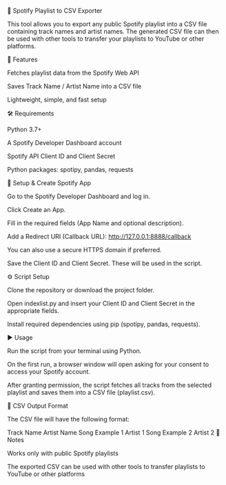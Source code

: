🎵 Spotify Playlist to CSV Exporter

This tool allows you to export any public Spotify playlist into a CSV file containing track names and artist names.
The generated CSV file can then be used with other tools to transfer your playlists to YouTube or other platforms.

🚀 Features

Fetches playlist data from the Spotify Web API

Saves Track Name / Artist Name into a CSV file

Lightweight, simple, and fast setup

🛠️ Requirements

Python 3.7+

A Spotify Developer Dashboard account

Spotify API Client ID and Client Secret

Python packages: spotipy, pandas, requests

🔧 Setup & Create Spotify App

Go to the Spotify Developer Dashboard and log in.

Click Create an App.

Fill in the required fields (App Name and optional description).

Add a Redirect URI (Callback URL): http://127.0.0.1:8888/callback

You can also use a secure HTTPS domain if preferred.

Save the Client ID and Client Secret. These will be used in the script.

⚙️ Script Setup

Clone the repository or download the project folder.

Open indexlist.py and insert your Client ID and Client Secret in the appropriate fields.

Install required dependencies using pip (spotipy, pandas, requests).

▶️ Usage

Run the script from your terminal using Python.

On the first run, a browser window will open asking for your consent to access your Spotify account.

After granting permission, the script fetches all tracks from the selected playlist and saves them into a CSV file (playlist.csv).

📂 CSV Output Format

The CSV file will have the following format:

Track Name	Artist Name
Song Example 1	Artist 1
Song Example 2	Artist 2
📌 Notes

Works only with public Spotify playlists

The exported CSV can be used with other tools to transfer playlists to YouTube or other platforms

